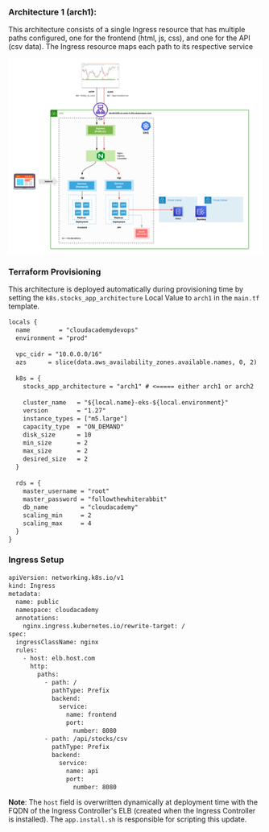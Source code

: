 ### Architecture 1 (arch1):
This architecture consists of a single Ingress resource that has multiple paths configured, one for the frontend (html, js, css), and one for the API (csv data). The Ingress resource maps each path to its respective service

![Stocks App](/docs/eks-stocks-arch1.png)

### Terraform Provisioning
This architecture is deployed automatically during provisioning time by setting the `k8s.stocks_app_architecture` Local Value to `arch1` in the `main.tf` template.

```
locals {
  name        = "cloudacademydevops"
  environment = "prod"

  vpc_cidr = "10.0.0.0/16"
  azs      = slice(data.aws_availability_zones.available.names, 0, 2)
  
  k8s = {
    stocks_app_architecture = "arch1" # <===== either arch1 or arch2

    cluster_name   = "${local.name}-eks-${local.environment}"
    version        = "1.27"
    instance_types = ["m5.large"]
    capacity_type  = "ON_DEMAND"
    disk_size      = 10
    min_size       = 2
    max_size       = 2
    desired_size   = 2
  }

  rds = {
    master_username = "root"
    master_password = "followthewhiterabbit"
    db_name         = "cloudacademy"
    scaling_min     = 2
    scaling_max     = 4
  }
}
```

### Ingress Setup

```
apiVersion: networking.k8s.io/v1
kind: Ingress
metadata:
  name: public
  namespace: cloudacademy
  annotations:
    nginx.ingress.kubernetes.io/rewrite-target: /
spec:
  ingressClassName: nginx
  rules:
    - host: elb.host.com
      http:
        paths:
          - path: /
            pathType: Prefix
            backend:
              service:
                name: frontend
                port:
                  number: 8080
          - path: /api/stocks/csv
            pathType: Prefix
            backend:
              service:
                name: api
                port:
                  number: 8080
```

**Note**: The `host` field is overwritten dynamically at deployment time with the FQDN of the Ingress Controller's ELB (created when the Ingress Controller is installed). The `app.install.sh` is responsible for scripting this update.